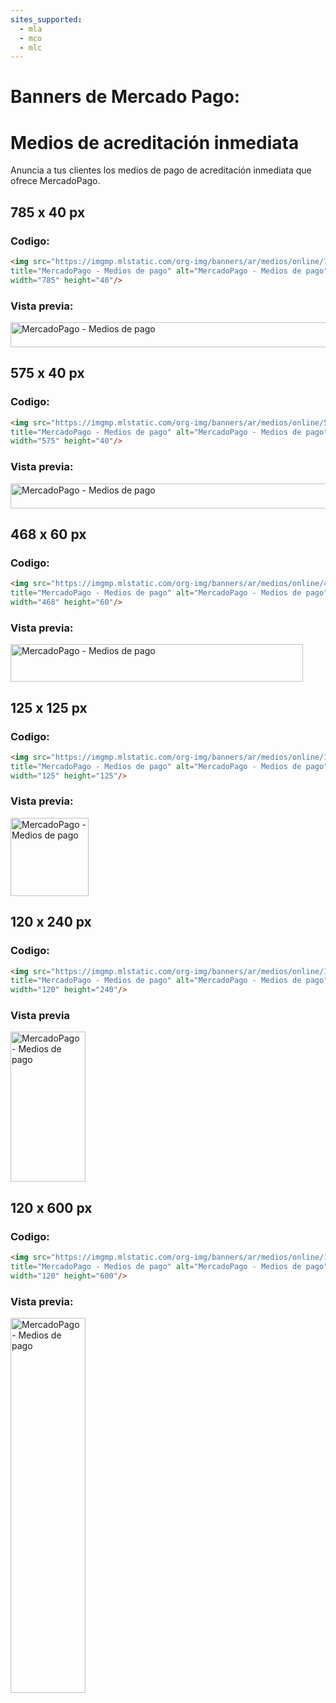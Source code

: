 ```yaml
---
sites_supported:
  - mla
  - mco
  - mlc
---
```


# Banners de Mercado Pago: 
# Medios de acreditación inmediata

Anuncia a tus clientes los medios de pago de acreditación inmediata que ofrece MercadoPago.

## 785 x 40 px

### Codigo:

```html
<img src="https://imgmp.mlstatic.com/org-img/banners/ar/medios/online/785X40.jpg" 
title="MercadoPago - Medios de pago" alt="MercadoPago - Medios de pago" 
width="785" height="40"/>
```

### Vista previa:

<img src="https://imgmp.mlstatic.com/org-img/banners/ar/medios/online/785X40.jpg" alt="MercadoPago - Medios de pago" width="785" height="40"/>

## 575 x 40 px

### Codigo:

```html
<img src="https://imgmp.mlstatic.com/org-img/banners/ar/medios/online/575X40.jpg" 
title="MercadoPago - Medios de pago" alt="MercadoPago - Medios de pago" 
width="575" height="40"/>
```

### Vista previa:

<img src="https://imgmp.mlstatic.com/org-img/banners/ar/medios/online/575X40.jpg" alt="MercadoPago - Medios de pago" width="575" height="40"/>

## 468 x 60 px

### Codigo:

```html
<img src="https://imgmp.mlstatic.com/org-img/banners/ar/medios/online/468X60.jpg" 
title="MercadoPago - Medios de pago" alt="MercadoPago - Medios de pago" 
width="468" height="60"/>
```

### Vista previa:

<img src="https://imgmp.mlstatic.com/org-img/banners/ar/medios/online/468X60.jpg" alt="MercadoPago - Medios de pago" width="468" height="60"/>

## 125 x 125 px

### Codigo:

```html
<img src="https://imgmp.mlstatic.com/org-img/banners/ar/medios/online/125X125.jpg" 
title="MercadoPago - Medios de pago" alt="MercadoPago - Medios de pago" 
width="125" height="125"/>
```

### Vista previa:

<img src="https://imgmp.mlstatic.com/org-img/banners/ar/medios/online/125X125.jpg" alt="MercadoPago - Medios de pago" width="125" height="125"/>


## 120 x 240 px

### Codigo:

```html
<img src="https://imgmp.mlstatic.com/org-img/banners/ar/medios/online/120X240.jpg" 
title="MercadoPago - Medios de pago" alt="MercadoPago - Medios de pago" 
width="120" height="240"/>
```

### Vista previa

<img src="https://imgmp.mlstatic.com/org-img/banners/ar/medios/online/120X240.jpg" alt="MercadoPago - Medios de pago" width="120" height="240"/>

## 120 x 600 px

### Codigo:

```html
<img src="https://imgmp.mlstatic.com/org-img/banners/ar/medios/online/120X600.jpg" 
title="MercadoPago - Medios de pago" alt="MercadoPago - Medios de pago" 
width="120" height="600"/>
```

### Vista previa:

<img src="https://imgmp.mlstatic.com/org-img/banners/ar/medios/online/120X600.jpg" alt="MercadoPago - Medios de pago" width="120" height="600"/>
